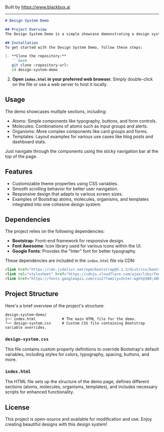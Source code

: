 
Built by https://www.blackbox.ai

---

```markdown
# Design System Demo

## Project Overview
The Design System Demo is a simple showcase demonstrating a design system built with Bootstrap components. It allows developers to see how customizable variables affect the appearance of various components within a Bootstrap-based framework. The project uses a custom CSS file to override Bootstrap's default variables, providing a unique look and feel.

## Installation
To get started with the Design System Demo, follow these steps:

1. **Clone the repository:**
   ```bash
   git clone <repository-url>
   cd design-system-demo
   ```

2. **Open `index.html` in your preferred web browser.**
   Simply double-click on the file or use a web server to host it locally.

## Usage
The demo showcases multiple sections, including:
- Atoms: Simple components like typography, buttons, and form controls.
- Molecules: Combinations of atoms such as input groups and alerts.
- Organisms: More complex components like card groups and forms.
- Templates: Layout examples for various use cases like blog posts and dashboard stats.

Just navigate through the components using the sticky navigation bar at the top of the page.

## Features
- Customizable theme properties using CSS variables.
- Smooth scrolling behavior for better user navigation.
- Responsive design that adapts to various screen sizes.
- Examples of Bootstrap atoms, molecules, organisms, and templates integrated into one cohesive design system.

## Dependencies
The project relies on the following dependencies:
- **Bootstrap**: Front-end framework for responsive design.
- **Font Awesome**: Icon library used for various icons within the UI.
- **Google Fonts**: Provides the "Inter" font for better typography.

These dependencies are included in the `index.html` file via CDN:
```html
<link href="https://cdn.jsdelivr.net/npm/bootstrap@5.1.3/dist/css/bootstrap.min.css" rel="stylesheet">
<link rel="stylesheet" href="https://cdnjs.cloudflare.com/ajax/libs/font-awesome/6.0.0-beta3/css/all.min.css">
<link href="https://fonts.googleapis.com/css2?family=Inter:wght@300;400;500;600;700&display=swap" rel="stylesheet">
```

## Project Structure
Here's a brief overview of the project's structure:
```
design-system-demo/
├── index.html            # The main HTML file for the demo.
└── design-system.css     # Custom CSS file containing Bootstrap variable overrides.
```

### `design-system.css`
This file contains custom property definitions to override Bootstrap's default variables, including styles for colors, typography, spacing, buttons, and more.

### `index.html`
The HTML file sets up the structure of the demo page, defines different sections (atoms, molecules, organisms, templates), and includes necessary scripts for enhanced functionality.

## License
This project is open-source and available for modification and use. Enjoy creating beautiful designs with this design system!
```